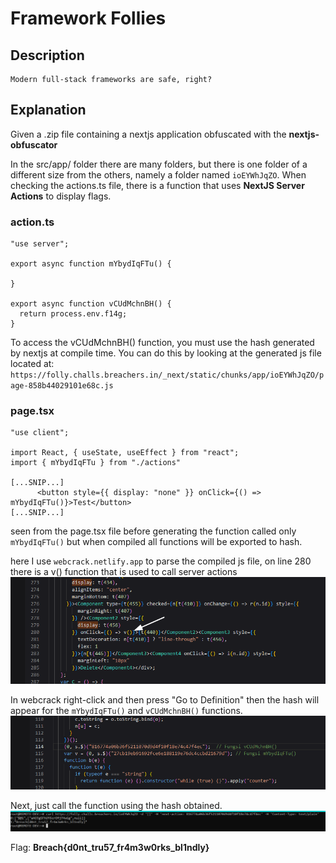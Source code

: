 # Framework Follies

## Description
```
Modern full-stack frameworks are safe, right?
```

## Explanation
Given a .zip file containing a nextjs application obfuscated with the **nextjs-obfuscator**

In the src/app/ folder there are many folders, but there is one folder of a different size from the others, namely a folder named `ioEYWhJqZO`. When checking the actions.ts file, there is a function that uses **NextJS Server Actions** to display flags.

### action.ts
```
"use server";

export async function mYbydIqFTu() {

}

export async function vCUdMchnBH() {
  return process.env.f14g;
}
```

To access the vCUdMchnBH() function, you must use the hash generated by nextjs at compile time. You can do this by looking at the generated js file located at: `https://folly.challs.breachers.in/_next/static/chunks/app/ioEYWhJqZO/page-858b44029101e68c.js`

### page.tsx
```
"use client";

import React, { useState, useEffect } from "react";
import { mYbydIqFTu } from "./actions"

[...SNIP...]
      <button style={{ display: "none" }} onClick={() => mYbydIqFTu()}>Test</button>
[...SNIP...]
```

seen from the page.tsx file before generating the function called only `mYbydIqFTu()` but when compiled all functions will be exported to hash.

here I use `webcrack.netlify.app` to parse the compiled js file, on line 280 there is a v() function that is used to call server actions
![image](images/compiled-js.png)

In webcrack right-click and then press "Go to Definition" then the hash will appear for the `mYbydIqFTu()` and `vCUdMchnBH()` functions.
![image](images/hash-function.png)


Next, just call the function using the hash obtained.
![image](images/call-server-actions.png)

Flag: **Breach{d0nt_tru57_fr4m3w0rks_bl1ndly}**
